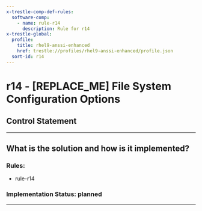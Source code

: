 ```yaml
---
x-trestle-comp-def-rules:
  software-comp:
    - name: rule-r14
      description: Rule for r14
x-trestle-global:
  profile:
    title: rhel9-anssi-enhanced
    href: trestle://profiles/rhel9-anssi-enhanced/profile.json
  sort-id: r14
---
```


# r14 - \[REPLACE_ME\] File System Configuration Options

## Control Statement

______________________________________________________________________

## What is the solution and how is it implemented?

<!-- For implementation status enter one of: implemented, partial, planned, alternative, not-applicable -->

<!-- Note that the list of rules under ### Rules: is read-only and changes will not be captured after assembly to JSON -->

<!-- Add control implementation description here for control: r14 -->

### Rules:

  - rule-r14

### Implementation Status: planned

______________________________________________________________________
